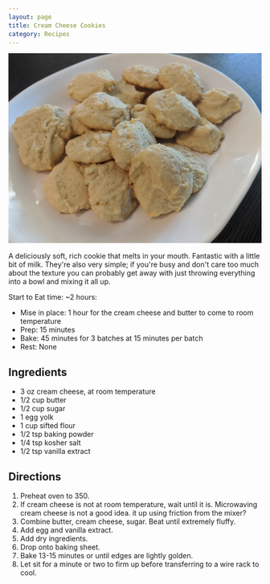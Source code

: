 ```yaml
---
layout: page
title: Cream Cheese Cookies
category: Recipes
---
```


![A picture of the cookies](/assets/images/cream_cheese_cookies.jpg?raw=true)

A deliciously soft, rich cookie that melts in your mouth. Fantastic
with a little bit of milk. They're also very simple; if you're busy
and don't care too much about the texture you can probably get away
with just throwing everything into a bowl and mixing it all up.

Start to Eat time: ~2 hours:
- Mise in place: 1 hour for the cream cheese and butter to come to
  room temperature
- Prep: 15 minutes
- Bake: 45 minutes for 3 batches at 15 minutes per batch
- Rest: None

## Ingredients
- 3 oz cream cheese, at room temperature
- 1/2 cup butter
- 1/2 cup sugar
- 1 egg yolk
- 1 cup sifted flour
- 1/2 tsp baking powder
- 1/4 tsp kosher salt
- 1/2 tsp vanilla extract


## Directions
1. Preheat oven to 350.
1. If cream cheese is not at room temperature, wait until it
   is. Microwaving cream cheese is not a good idea.
   it up using friction from the mixer?
1. Combine butter, cream cheese, sugar. Beat until extremely fluffy.
1. Add egg and vanilla extract.
1. Add dry ingredients.
1. Drop onto baking sheet.
1. Bake 13-15 minutes or until edges are lightly golden.
1. Let sit for a minute or two to firm up before transferring to a
   wire rack to cool.

